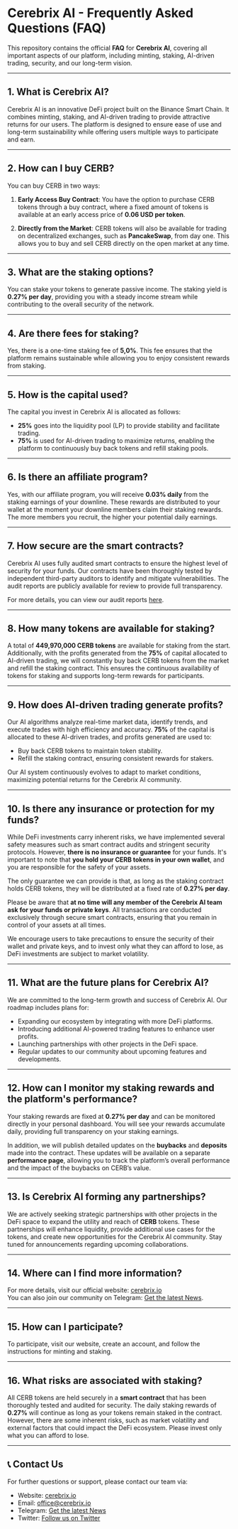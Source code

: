 # Cerebrix AI - Frequently Asked Questions (FAQ)

This repository contains the official **FAQ** for **Cerebrix AI**, covering all important aspects of our platform, including minting, staking, AI-driven trading, security, and our long-term vision.

---

## 1. What is Cerebrix AI?

Cerebrix AI is an innovative DeFi project built on the Binance Smart Chain. It combines minting, staking, and AI-driven trading to provide attractive returns for our users. The platform is designed to ensure ease of use and long-term sustainability while offering users multiple ways to participate and earn.

---

## 2. How can I buy CERB?

You can buy CERB in two ways:

1. **Early Access Buy Contract**: You have the option to purchase CERB tokens through a buy contract, where a fixed amount of tokens is available at an early access price of **0.06 USD per token**.

2. **Directly from the Market**: CERB tokens will also be available for trading on decentralized exchanges, such as **PancakeSwap**, from day one. This allows you to buy and sell CERB directly on the open market at any time.

---

## 3. What are the staking options?

You can stake your tokens to generate passive income. The staking yield is **0.27% per day**, providing you with a steady income stream while contributing to the overall security of the network.

---

## 4. Are there fees for staking?

Yes, there is a one-time staking fee of **5,0%**. This fee ensures that the platform remains sustainable while allowing you to enjoy consistent rewards from staking.

---

## 5. How is the capital used?

The capital you invest in Cerebrix AI is allocated as follows:
- **25%** goes into the liquidity pool (LP) to provide stability and facilitate trading.
- **75%** is used for AI-driven trading to maximize returns, enabling the platform to continuously buy back tokens and refill staking pools.

---

## 6. Is there an affiliate program?

Yes, with our affiliate program, you will receive **0.03% daily** from the staking earnings of your downline. These rewards are distributed to your wallet at the moment your downline members claim their staking rewards. The more members you recruit, the higher your potential daily earnings.

---

## 7. How secure are the smart contracts?

Cerebrix AI uses fully audited smart contracts to ensure the highest level of security for your funds. Our contracts have been thoroughly tested by independent third-party auditors to identify and mitigate vulnerabilities. The audit reports are publicly available for review to provide full transparency.

For more details, you can view our audit reports [here](#).

---

## 8. How many tokens are available for staking?

A total of **449,970,000 CERB tokens** are available for staking from the start. Additionally, with the profits generated from the **75%** of capital allocated to AI-driven trading, we will constantly buy back CERB tokens from the market and refill the staking contract. This ensures the continuous availability of tokens for staking and supports long-term rewards for participants.

---

## 9. How does AI-driven trading generate profits?

Our AI algorithms analyze real-time market data, identify trends, and execute trades with high efficiency and accuracy. **75%** of the capital is allocated to these AI-driven trades, and profits generated are used to:
- Buy back CERB tokens to maintain token stability.
- Refill the staking contract, ensuring consistent rewards for stakers.

Our AI system continuously evolves to adapt to market conditions, maximizing potential returns for the Cerebrix AI community.

---

## 10. Is there any insurance or protection for my funds?

While DeFi investments carry inherent risks, we have implemented several safety measures such as smart contract audits and stringent security protocols. However, **there is no insurance or guarantee** for your funds. It's important to note that **you hold your CERB tokens in your own wallet**, and you are responsible for the safety of your assets.

The only guarantee we can provide is that, as long as the staking contract holds CERB tokens, they will be distributed at a fixed rate of **0.27% per day**.

Please be aware that **at no time will any member of the Cerebrix AI team ask for your funds or private keys**. All transactions are conducted exclusively through secure smart contracts, ensuring that you remain in control of your assets at all times.

We encourage users to take precautions to ensure the security of their wallet and private keys, and to invest only what they can afford to lose, as DeFi investments are subject to market volatility.

---

## 11. What are the future plans for Cerebrix AI?

We are committed to the long-term growth and success of Cerebrix AI. Our roadmap includes plans for:
- Expanding our ecosystem by integrating with more DeFi platforms.
- Introducing additional AI-powered trading features to enhance user profits.
- Launching partnerships with other projects in the DeFi space.
- Regular updates to our community about upcoming features and developments.

---

## 12. How can I monitor my staking rewards and the platform's performance?

Your staking rewards are fixed at **0.27% per day** and can be monitored directly in your personal dashboard. You will see your rewards accumulate daily, providing full transparency on your staking earnings.

In addition, we will publish detailed updates on the **buybacks** and **deposits** made into the contract. These updates will be available on a separate **performance page**, allowing you to track the platform’s overall performance and the impact of the buybacks on CERB’s value.

---

## 13. Is Cerebrix AI forming any partnerships?

We are actively seeking strategic partnerships with other projects in the DeFi space to expand the utility and reach of **CERB** tokens. These partnerships will enhance liquidity, provide additional use cases for the tokens, and create new opportunities for the Cerebrix AI community. Stay tuned for announcements regarding upcoming collaborations.

---

## 14. Where can I find more information?

For more details, visit our official website: [cerebrix.io](https://cerebrix.io)  
You can also join our community on Telegram: [Get the latest News](https://t.me/CerebrixAI).

---

## 15. How can I participate?

To participate, visit our website, create an account, and follow the instructions for minting and staking.

---

## 16. What risks are associated with staking?

All CERB tokens are held securely in a **smart contract** that has been thoroughly tested and audited for security. The daily staking rewards of **0.27%** will continue as long as your tokens remain staked in the contract. However, there are some inherent risks, such as market volatility and external factors that could impact the DeFi ecosystem. Please invest only what you can afford to lose.

---

## 📞 Contact Us

For further questions or support, please contact our team via:
- Website: [cerebrix.io](https://cerebrix.io)
- Email: office@cerebrix.io
- Telegram: [Get the latest News](https://t.me/CerebrixAI)
- Twitter: [Follow us on Twitter](https://twitter.com/cerebrixai)

